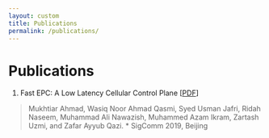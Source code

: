 ```yaml
---
layout: custom
title: Publications
permalink: /publications/
---
```


# Publications

1. Fast EPC: A Low Latency Cellular Control Plane \[[PDF](https://dl.acm.org/doi/10.1145/3342280.3342324)\]
> Mukhtiar Ahmad, Wasiq Noor Ahmad Qasmi, Syed Usman Jafri, Ridah Naseem, Muhammad Ali Nawazish, Muhammed Azam Ikram, Zartash Uzmi, and Zafar Ayyub Qazi.
    * SigComm 2019, Beijing